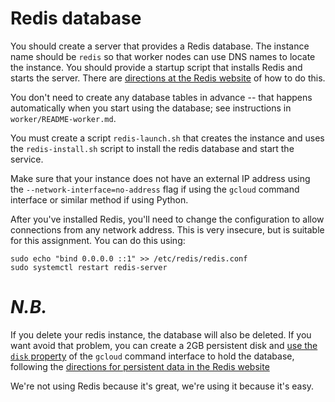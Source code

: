 # Redis database

You should create a server that provides a Redis database. The instance name should be `redis` so that worker nodes can use DNS names to locate the instance. You should provide a startup script that installs Redis and starts the server. There are [directions at the Redis website](https://redis.io/topics/quickstart) of how to do this.

You don't need to create any database tables in advance -- that happens automatically when you start using the database; see instructions in `worker/README-worker.md`.

You must create a script `redis-launch.sh` that creates the instance and uses the `redis-install.sh` script to install the redis database and start the service.

Make sure that your instance does not have an external IP address using the `--network-interface=no-address` flag if using the `gcloud` command interface or similar method if using Python.

After you've installed Redis, you'll need to change the configuration to allow connections from any network address. This is very insecure, but is suitable for this assignment. You can do this using:
```
sudo echo "bind 0.0.0.0 ::1" >> /etc/redis/redis.conf
sudo systemctl restart redis-server
```

# *N.B.*

If you delete your redis instance, the database will also be deleted. If you want avoid that problem, you can create a 2GB persistent disk and [use the `disk` property](https://cloud.google.com/sdk/gcloud/reference/compute/instances/create#--disk) of the `gcloud` command interface to hold the database, following the [directions for persistent data in the Redis website](https://redis.io/topics/quickstart)

We're not using Redis because it's great, we're using it because it's easy.
